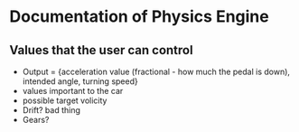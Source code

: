 # Documentation of Physics Engine

## Values that the user can control
- Output = {acceleration value (fractional - how much the pedal is down), intended angle, turning speed}
 - values important to the car
 - possible target volicity
 - Drift? bad thing
 - Gears?
